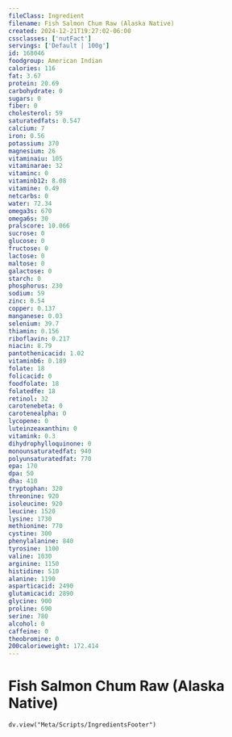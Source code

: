 ```yaml
---
fileClass: Ingredient
filename: Fish Salmon Chum Raw (Alaska Native)
created: 2024-12-21T19:27:02-06:00
cssclasses: ['nutFact']
servings: ['Default | 100g']
id: 168046
foodgroup: American Indian
calories: 116
fat: 3.67
protein: 20.69
carbohydrate: 0
sugars: 0
fiber: 0
cholesterol: 59
saturatedfats: 0.547
calcium: 7
iron: 0.56
potassium: 370
magnesium: 26
vitaminaiu: 105
vitaminarae: 32
vitaminc: 0
vitaminb12: 8.08
vitamine: 0.49
netcarbs: 0
water: 72.34
omega3s: 670
omega6s: 30
pralscore: 10.066
sucrose: 0
glucose: 0
fructose: 0
lactose: 0
maltose: 0
galactose: 0
starch: 0
phosphorus: 230
sodium: 59
zinc: 0.54
copper: 0.137
manganese: 0.03
selenium: 39.7
thiamin: 0.156
riboflavin: 0.217
niacin: 8.79
pantothenicacid: 1.02
vitaminb6: 0.189
folate: 18
folicacid: 0
foodfolate: 18
folatedfe: 18
retinol: 32
carotenebeta: 0
carotenealpha: 0
lycopene: 0
luteinzeaxanthin: 0
vitamink: 0.3
dihydrophylloquinone: 0
monounsaturatedfat: 940
polyunsaturatedfat: 770
epa: 170
dpa: 50
dha: 410
tryptophan: 320
threonine: 920
isoleucine: 920
leucine: 1520
lysine: 1730
methionine: 770
cystine: 300
phenylalanine: 840
tyrosine: 1100
valine: 1030
arginine: 1150
histidine: 510
alanine: 1190
asparticacid: 2490
glutamicacid: 2890
glycine: 900
proline: 690
serine: 780
alcohol: 0
caffeine: 0
theobromine: 0
200calorieweight: 172.414
---
```


# Fish Salmon Chum Raw (Alaska Native)

```dataviewjs
dv.view("Meta/Scripts/IngredientsFooter")
```
